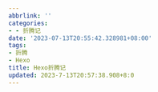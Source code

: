 ```yaml
---
abbrlink: ''
categories:
- - 折腾记
date: '2023-07-13T20:55:42.328981+08:00'
tags:
- 折腾
- Hexo
title: Hexo折腾记
updated: 2023-7-13T20:57:38.908+8:0
---
```

